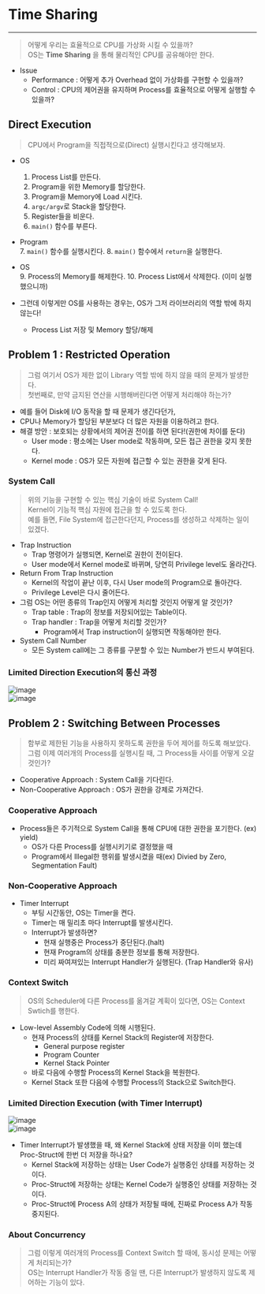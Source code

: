 # Time Sharing
---
> 어떻게 우리는 효율적으로 CPU를 가상화 시킬 수 있을까?  
> OS는 __Time Sharing__ 을 통해 물리적인 CPU를 공유해야만 한다.  
- Issue
  - Performance : 어떻게 추가 Overhead 없이 가상화를 구현할 수 있을까?
  - Control : CPU의 제어권을 유지하며 Process를 효율적으로 어떻게 실행할 수 있을까?

## Direct Execution
> CPU에서 Program을 직접적으로(Direct) 실행시킨다고 생각해보자.
- OS
  1. Process List를 만든다.
  2. Program을 위한 Memory를 할당한다.
  3. Program을 Memory에 Load 시킨다.
  4. ```argc/argv```로 Stack을 할당한다.
  5. Register들을 비운다.
  6. ```main()``` 함수를 부른다.
- Program  
  7. ```main()``` 함수를 실행시킨다.
  8. ```main()``` 함수에서 ```return```을 실행한다.
- OS  
  9. Process의 Memory를 해제한다.
  10. Process List에서 삭제한다. (이미 실행했으니까)

- 그런데 이렇게만 OS를 사용하는 경우는, OS가 그저 라이브러리의 역할 밖에 하지 않는다!
  - Process List 저장 및 Memory 할당/해제

## Problem 1 : Restricted Operation
> 그럼 여기서 OS가 제한 없이 Library 역할 밖에 하지 않을 때의 문제가 발생한다.  
> 첫번째로, 만약 금지된 연산을 시행해버린다면 어떻게 처리해야 하는가?  

- 예를 들어 Disk에 I/O 동작을 할 때 문제가 생긴다던가,
- CPU나 Memory가 할당된 부분보다 더 많은 자원을 이용하려고 한다.
- 해결 방안 : 보호되는 상황에서의 제어권 전이를 하면 된다!(권한에 차이를 둔다)
  - User mode : 평소에는 User mode로 작동하며, 모든 접근 권한을 갖지 못한다.
  - Kernel mode : OS가 모든 자원에 접근할 수 있는 권한을 갖게 된다.

### System Call
> 위의 기능을 구현할 수 있는 핵심 기술이 바로 System Call!  
> Kernel이 기능적 핵심 자원에 접근을 할 수 있도록 한다.  
> 예를 들면, File System에 접근한다던지, Process를 생성하고 삭제하는 일이 있겠다.  

- Trap Instruction
  - Trap 명령어가 실행되면, Kernel로 권한이 전이된다.
  - User mode에서 Kernel mode로 바뀌며, 당연히 Privilege level도 올라간다.
- Return From Trap Instruction
  - Kernel의 작업이 끝난 이후, 다시 User mode의 Program으로 돌아간다.
  - Privilege Level은 다시 줄어든다.
- 그럼 OS는 어떤 종류의 Trap인지 어떻게 처리할 것인지 어떻게 알 것인가?
  - Trap table : Trap의 정보를 저장되어있는 Table이다.
  - Trap handler : Trap을 어떻게 처리할 것인가?
    - Program에서 Trap instruction이 실행되면 작동해야만 한다.
- System Call Number
  - 모든 System call에는 그 종류를 구분할 수 있는 Number가 반드시 부여된다.

### Limited Direction Execution의 통신 과정  
![image](https://user-images.githubusercontent.com/71700079/158307460-4761a6f8-5cf0-4a96-9ca8-48285cdba0a1.png)  
![image](https://user-images.githubusercontent.com/71700079/158307743-03687c04-eabd-4700-a03c-ee9677bdaf9f.png)  

## Problem 2 : Switching Between Processes
> 함부로 제한된 기능을 사용하지 못하도록 권한을 두어 제어를 하도록 해보았다.  
> 그럼 이제 여러개의 Process를 실행시킬 때, 그 Process들 사이를 어떻게 오갈 것인가?  

- Cooperative Approach : System Call을 기다린다.
- Non-Cooperative Approach : OS가 권한을 강제로 가져간다.

### Cooperative Approach
- Process들은 주기적으로 System Call을 통해 CPU에 대한 권한을 포기한다. (ex) yield)
  - OS가 다른 Process를 실행시키기로 결정했을 때
  - Program에서 Illegal한 행위를 발생시켰을 때(ex) Divied by Zero, Segmentation Fault)

### Non-Cooperative Approach
- Timer Interrupt
  - 부팅 시간동안, OS는 Timer을 켠다.
  - Timer는 매 밀리초 마다 Interrupt를 발생시킨다.
  - Interrupt가 발생하면?
    - 현재 실행중은 Process가 중단된다.(halt)
    - 현재 Program의 상태를 충분한 정보를 통해 저장한다.
    - 미리 짜여져있는 Interrupt Handler가 실행된다. (Trap Handler와 유사)

### Context Switch
> OS의 Scheduler에 다른 Process를 옮겨갈 계획이 있다면, OS는 Context Swtich를 행한다.  

- Low-level Assembly Code에 의해 시행된다.
  - 현재 Process의 상태를 Kernel Stack의 Register에 저장한다.
    - General purpose register
    - Program Counter
    - Kernel Stack Pointer
  - 바로 다음에 수행할 Process의 Kernel Stack을 복원한다.
  - Kernel Stack 또한 다음에 수행할 Process의 Stack으로 Switch한다.

### Limited Direction Execution (with Timer Interrupt)
![image](https://user-images.githubusercontent.com/71700079/158309094-694cc038-25fa-4a4e-a943-5e08d03b0bba.png)  
![image](https://user-images.githubusercontent.com/71700079/158309106-26217fbb-8785-46b5-ac7b-32f2308c4fd0.png)  

- Timer Interrupt가 발생했을 때, 왜 Kernel Stack에 상태 저장을 이미 했는데 Proc-Struct에 한번 더 저장을 하나요?
  - Kernel Stack에 저장하는 상태는 User Code가 실행중인 상태를 저장하는 것이다.
  - Proc-Struct에 저장하는 상태는 Kernel Code가 실행중인 상태를 저장하는 것이다.
  - Proc-Struct에 Process A의 상태가 저장될 때에, 진짜로 Process A가 작동 중지된다.

### About Concurrency
> 그럼 이렇게 여러개의 Process를 Context Switch 할 때에, 동시성 문제는 어떻게 처리되는가?  
> OS는 Interrupt Handler가 작동 중일 땐, 다른 Interrupt가 발생하지 않도록 제어하는 기능이 있다. 
